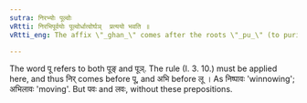 ```yaml
---
sutra: निरभ्योः पूल्वोः
vRtti: निरभिपूर्वयोः पूल्वोर्धात्वोर्घञ्  प्रत्ययो भवति ॥
vRtti_eng: The affix \"_ghan_\" comes after the roots \"_pu_\" (to purify) and \"_lu_\" (to cut) when \"_nir_\" and \"_abhi_\" are respectively in composition.

---
```

The word पू refers to both पूङ् and पूञ्. The rule (I. 3. 10.) must be applied here, and thus निर् comes before पू, and अभि before लू । As निष्पावः 'winnowing'; अभिलावः 'moving'. But पवः and लवः, without these prepositions.